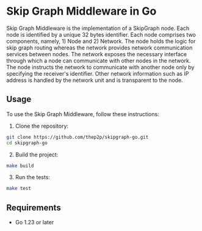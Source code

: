 # Skip Graph Middleware in Go

Skip Graph Middleware is the implementation of a SkipGraph node.
Each node is identified by a unique 32 bytes identifier.
Each node comprises two components, namely, 1) Node and 2) Network.
The node holds the logic for skip graph routing whereas the network provides network communication services between nodes.
The network exposes the necessary interface through which a node can communicate with other nodes in the network.
The node instructs the network to communicate with another node only by specifying the receiver's identifier.
Other network information such as IP address is handled by the network unit and is transparent to the node.

## Usage

To use the Skip Graph Middleware, follow these instructions:

1. Clone the repository:
```bash
git clone https://github.com/thep2p/skipgraph-go.git
cd skipgraph-go
```
2. Build the project:
```bash
make build
```

3. Run the tests:
```bash
make test
```

## Requirements

- Go 1.23 or later


